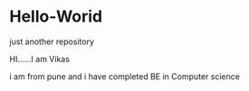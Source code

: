 # Hello-Worid
just another repository

HI......I am Vikas

i am from pune and i have completed BE in Computer science


